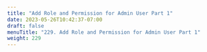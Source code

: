 ```yaml
---
title: "Add Role and Permission for Admin User Part 1"
date: 2023-05-26T10:42:37-07:00
draft: false
menuTitle: "229. Add Role and Permission for Admin User Part 1"
weight: 229
---
```


